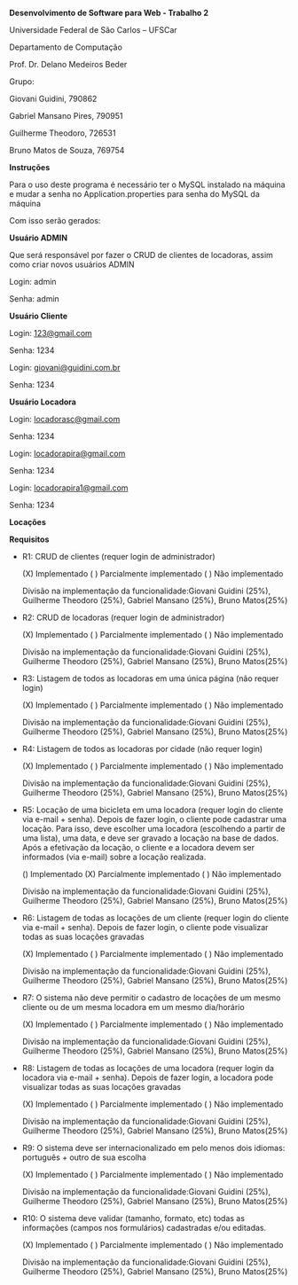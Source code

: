 **Desenvolvimento de Software para Web - Trabalho 2**

Universidade Federal de São Carlos – UFSCar

Departamento de Computação

Prof. Dr. Delano Medeiros Beder

Grupo:

Giovani Guidini, 790862

Gabriel Mansano Pires, 790951 

Guilherme Theodoro, 726531

Bruno Matos de Souza, 769754

**Instruções**

Para o uso deste programa é necessário ter o MySQL instalado na máquina e mudar a senha no Application.properties para senha do MySQL da máquina

Com isso serão gerados: 

**Usuário ADMIN**

Que será responsável por fazer o CRUD de clientes de locadoras, assim como criar novos usuários ADMIN

Login: admin 

Senha: admin 

**Usuário Cliente**

Login: 123@gmail.com

Senha: 1234

Login: giovani@guidini.com.br

Senha: 1234

**Usuário Locadora**

Login: locadorasc@gmail.com

Senha: 1234

Login: locadorapira@gmail.com

Senha: 1234

Login: locadorapira1@gmail.com

Senha: 1234

**Locações**

**Requisitos**
- R1: CRUD de clientes (requer login de administrador)
  
  (X) Implementado ( ) Parcialmente implementado ( ) Não implementado

  Divisão na implementação da funcionalidade:Giovani Guidini (25%), Guilherme Theodoro (25%), Gabriel Mansano (25%), Bruno Matos(25%)

- R2: CRUD de locadoras (requer login de administrador)

  (X) Implementado ( ) Parcialmente implementado ( ) Não implementado

  Divisão na implementação da funcionalidade:Giovani Guidini (25%), Guilherme Theodoro (25%), Gabriel Mansano (25%), Bruno Matos(25%)

- R3: Listagem de todos as locadoras em uma única página (não requer login)
  
  (X) Implementado ( ) Parcialmente implementado ( ) Não implementado

  Divisão na implementação da funcionalidade:Giovani Guidini (25%), Guilherme Theodoro (25%), Gabriel Mansano (25%), Bruno Matos(25%)

- R4: Listagem de todos as locadoras por cidade (não requer login)
  
  (X) Implementado ( ) Parcialmente implementado ( ) Não implementado

  Divisão na implementação da funcionalidade:Giovani Guidini (25%), Guilherme Theodoro (25%), Gabriel Mansano (25%), Bruno Matos(25%)

- R5: Locação de uma bicicleta em uma locadora (requer login do cliente via e-mail + senha).
Depois de fazer login, o cliente pode cadastrar uma locação. Para isso, deve escolher uma
locadora (escolhendo a partir de uma lista), uma data, e deve ser gravado a locação na base de
dados. Após a efetivação da locação, o cliente e a locadora devem ser informados (via e-mail)
sobre a locação realizada.

  () Implementado (X) Parcialmente implementado ( ) Não implementado

  Divisão na implementação da funcionalidade:Giovani Guidini (25%), Guilherme Theodoro (25%), Gabriel Mansano (25%), Bruno Matos(25%)

- R6: Listagem de todas as locações de um cliente (requer login do cliente via e-mail + senha).
Depois de fazer login, o cliente pode visualizar todas as suas locações gravadas

  (X) Implementado ( ) Parcialmente implementado ( ) Não implementado

  Divisão na implementação da funcionalidade:Giovani Guidini (25%), Guilherme Theodoro (25%), Gabriel Mansano (25%), Bruno Matos(25%)

- R7: O sistema não deve permitir o cadastro de locações de um mesmo cliente ou de um mesma
locadora em um mesmo dia/horário

  (X) Implementado ( ) Parcialmente implementado ( ) Não implementado

  Divisão na implementação da funcionalidade:Giovani Guidini (25%), Guilherme Theodoro (25%), Gabriel Mansano (25%), Bruno Matos(25%)

- R8: Listagem de todas as locações de uma locadora (requer login da locadora via e-mail + senha).
Depois de fazer login, a locadora pode visualizar todas as suas locações gravadas

  (X) Implementado ( ) Parcialmente implementado ( ) Não implementado

  Divisão na implementação da funcionalidade:Giovani Guidini (25%), Guilherme Theodoro (25%), Gabriel Mansano (25%), Bruno Matos(25%)

- R9: O sistema deve ser internacionalizado em pelo menos dois idiomas: português + outro de
sua escolha

  (X) Implementado ( ) Parcialmente implementado ( ) Não implementado

  Divisão na implementação da funcionalidade:Giovani Guidini (25%), Guilherme Theodoro (25%), Gabriel Mansano (25%), Bruno Matos(25%)

- R10: O sistema deve validar (tamanho, formato, etc) todas as informações (campos nos
formulários) cadastradas e/ou editadas.

  (X) Implementado ( ) Parcialmente implementado ( ) Não implementado

  Divisão na implementação da funcionalidade:Giovani Guidini (25%), Guilherme Theodoro (25%), Gabriel Mansano (25%), Bruno Matos(25%)

  
